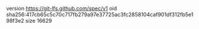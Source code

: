 version https://git-lfs.github.com/spec/v1
oid sha256:417cb65c5c70c717fb279a97e37725ac3fc2858104caf901df312fb5e198f3e2
size 16629
